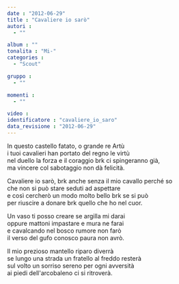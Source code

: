 ```yaml
---
date : "2012-06-29"
title : "Cavaliere io sarò"
autori : 
  - ""

album : ""
tonalita : "Mi-"
categories : 
  - "Scout"

gruppo : 
  - ""

momenti : 
  - ""

video : 
identificatore : "cavaliere_io_saro"
data_revisione : "2012-06-29"
---
```

  
  
In questo castello fatato, o grande re Artù  
i tuoi cavalieri han portato del regno le virtù   
nel duello la forza e il coraggio brk ci spingeranno già,   
ma vincere col sabotaggio non dà felicità.  
  
  
Cavaliere io sarò, brk anche senza il mio cavallo perché so  
che non si può stare seduti ad aspettare  
e così cercherò un modo molto bello brk se si può  
per riuscire a donare brk quello che ho nel cuor.  
  
  
  
Un vaso ti posso creare se argilla mi darai   
oppure mattoni impastare e mura ne farai   
e cavalcando nel bosco rumore non farò   
il verso del gufo conosco paura non avrò.  
  
  
  
Il mio prezioso mantello riparo diverrà   
se lungo una strada un fratello al freddo resterà   
sul volto un sorriso sereno per ogni avversità   
ai piedi dell'arcobaleno ci si ritroverà.  
  
